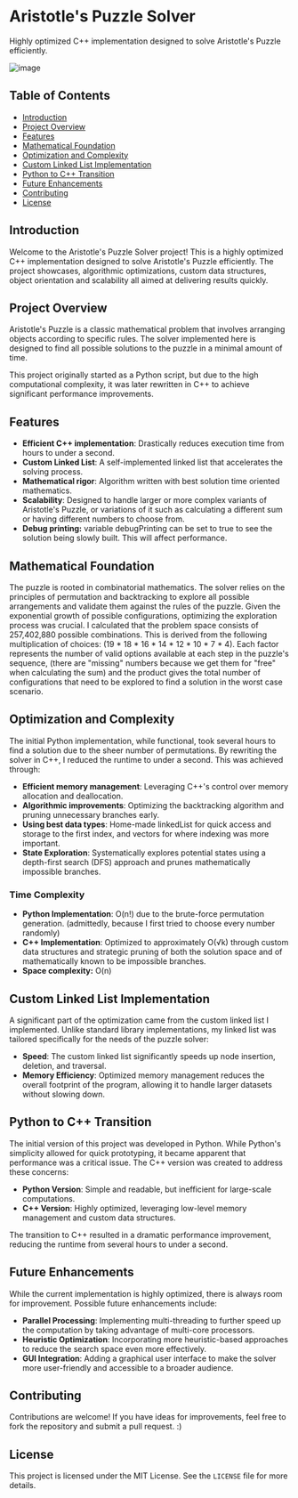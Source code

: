 # Aristotle's Puzzle Solver
 Highly optimized C++ implementation designed to solve Aristotle's Puzzle efficiently. 

![image](https://github.com/FelixCenusa/Aristotles-Puzzle-Solver/assets/img/AristotlesPuzzleAndMath.jpg)

## Table of Contents
- [Introduction](#introduction)
- [Project Overview](#project-overview)
- [Features](#features)
- [Mathematical Foundation](#mathematical-foundation)
- [Optimization and Complexity](#optimization-and-complexity)
- [Custom Linked List Implementation](#custom-linked-list-implementation)
- [Python to C++ Transition](#python-to-c-transition)
- [Future Enhancements](#future-enhancements)
- [Contributing](#contributing)
- [License](#license)

## Introduction

Welcome to the Aristotle's Puzzle Solver project! This is a highly optimized C++ implementation designed to solve Aristotle's Puzzle efficiently. The project showcases, algorithmic optimizations, custom data structures, object orientation and scalability all aimed at delivering results quickly.

## Project Overview

Aristotle's Puzzle is a classic mathematical problem that involves arranging objects according to specific rules. The solver implemented here is designed to find all possible solutions to the puzzle in a minimal amount of time. 

This project originally started as a Python script, but due to the high computational complexity, it was later rewritten in C++ to achieve significant performance improvements.

## Features

- **Efficient C++ implementation**: Drastically reduces execution time from hours to under a second.
- **Custom Linked List**: A self-implemented linked list that accelerates the solving process.
- **Mathematical rigor**: Algorithm written with best solution time oriented mathematics.
- **Scalability**: Designed to handle larger or more complex variants of Aristotle's Puzzle, or variations of it such as calculating a different sum or having different numbers to choose from.
- **Debug printing:** variable debugPrinting can be set to true to see the solution being slowly built. This will affect performance.


## Mathematical Foundation

The puzzle is rooted in combinatorial mathematics. The solver relies on the principles of permutation and backtracking to explore all possible arrangements and validate them against the rules of the puzzle. Given the exponential growth of possible configurations, optimizing the exploration process was crucial. I calculated that the problem space consists of 257,402,880 possible combinations. This is derived from the following multiplication of choices: (19 * 18 * 16 * 14 * 12 * 10 * 7 * 4). Each factor represents the number of valid options available at each step in the puzzle's sequence, (there are "missing" numbers because we get them for "free" when calculating the sum) and the product gives the total number of configurations that need to be explored to find a solution in the worst case scenario.
## Optimization and Complexity

The initial Python implementation, while functional, took several hours to find a solution due to the sheer number of permutations. By rewriting the solver in C++, I reduced the runtime to under a second. This was achieved through:
- **Efficient memory management**: Leveraging C++'s control over memory allocation and deallocation.
- **Algorithmic improvements**: Optimizing the backtracking algorithm and pruning unnecessary branches early.
- **Using best data types**: Home-made linkedList for quick access and storage to the first index, and vectors for where indexing was more important.
- **State Exploration**: Systematically explores potential states using a depth-first search (DFS) approach and prunes mathematically impossible branches.

### Time Complexity

- **Python Implementation**: O(n!) due to the brute-force permutation generation. (admittedly, because I first tried to choose every number randomly)
- **C++ Implementation**: Optimized to approximately O(√k) through custom data structures and strategic pruning of both the solution space and of mathematically known to be impossible branches.
- **Space complexity:** O(n)
	

## Custom Linked List Implementation

A significant part of the optimization came from the custom linked list I implemented. Unlike standard library implementations, my linked list was tailored specifically for the needs of the puzzle solver:

- **Speed**: The custom linked list significantly speeds up node insertion, deletion, and traversal.
- **Memory Efficiency**: Optimized memory management reduces the overall footprint of the program, allowing it to handle larger datasets without slowing down.
## Python to C++ Transition

The initial version of this project was developed in Python. While Python's simplicity allowed for quick prototyping, it became apparent that performance was a critical issue. The C++ version was created to address these concerns:
- **Python Version**: Simple and readable, but inefficient for large-scale computations.
- **C++ Version**: Highly optimized, leveraging low-level memory management and custom data structures.

The transition to C++ resulted in a dramatic performance improvement, reducing the runtime from several hours to under a second.

## Future Enhancements

While the current implementation is highly optimized, there is always room for improvement. Possible future enhancements include:

- **Parallel Processing**: Implementing multi-threading to further speed up the computation by taking advantage of multi-core processors.
- **Heuristic Optimization**: Incorporating more heuristic-based approaches to reduce the search space even more effectively.
- **GUI Integration**: Adding a graphical user interface to make the solver more user-friendly and accessible to a broader audience.

## Contributing

Contributions are welcome! If you have ideas for improvements, feel free to fork the repository and submit a pull request. :)


## License

This project is licensed under the MIT License. See the `LICENSE` file for more details.
